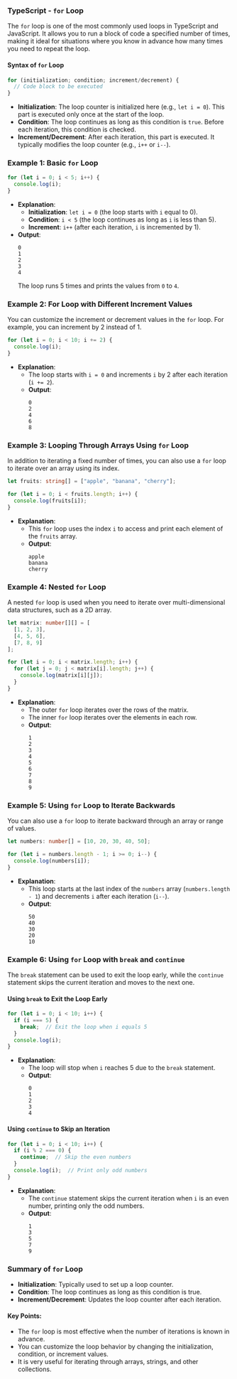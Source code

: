 ### TypeScript - `for` Loop

The `for` loop is one of the most commonly used loops in TypeScript and JavaScript. It allows you to run a block of code a specified number of times, making it ideal for situations where you know in advance how many times you need to repeat the loop.

#### **Syntax of `for` Loop**

```typescript
for (initialization; condition; increment/decrement) {
  // Code block to be executed
}
```

- **Initialization**: The loop counter is initialized here (e.g., `let i = 0`). This part is executed only once at the start of the loop.
- **Condition**: The loop continues as long as this condition is `true`. Before each iteration, this condition is checked.
- **Increment/Decrement**: After each iteration, this part is executed. It typically modifies the loop counter (e.g., `i++` or `i--`).

### **Example 1: Basic `for` Loop**

```typescript
for (let i = 0; i < 5; i++) {
  console.log(i);
}
```

- **Explanation**:
  - **Initialization**: `let i = 0` (the loop starts with `i` equal to 0).
  - **Condition**: `i < 5` (the loop continues as long as `i` is less than 5).
  - **Increment**: `i++` (after each iteration, `i` is incremented by 1).
- **Output**:
  ```
  0
  1
  2
  3
  4
  ```
  The loop runs 5 times and prints the values from `0` to `4`.

### **Example 2: For Loop with Different Increment Values**

You can customize the increment or decrement values in the `for` loop. For example, you can increment by 2 instead of 1.

```typescript
for (let i = 0; i < 10; i += 2) {
  console.log(i);
}
```

- **Explanation**:
  - The loop starts with `i = 0` and increments `i` by 2 after each iteration (`i += 2`).
  - **Output**:
    ```
    0
    2
    4
    6
    8
    ```

### **Example 3: Looping Through Arrays Using `for` Loop**

In addition to iterating a fixed number of times, you can also use a `for` loop to iterate over an array using its index.

```typescript
let fruits: string[] = ["apple", "banana", "cherry"];

for (let i = 0; i < fruits.length; i++) {
  console.log(fruits[i]);
}
```

- **Explanation**:
  - This `for` loop uses the index `i` to access and print each element of the `fruits` array.
  - **Output**:
    ```
    apple
    banana
    cherry
    ```

### **Example 4: Nested `for` Loop**

A nested `for` loop is used when you need to iterate over multi-dimensional data structures, such as a 2D array.

```typescript
let matrix: number[][] = [
  [1, 2, 3],
  [4, 5, 6],
  [7, 8, 9]
];

for (let i = 0; i < matrix.length; i++) {
  for (let j = 0; j < matrix[i].length; j++) {
    console.log(matrix[i][j]);
  }
}
```

- **Explanation**:
  - The outer `for` loop iterates over the rows of the matrix.
  - The inner `for` loop iterates over the elements in each row.
  - **Output**:
    ```
    1
    2
    3
    4
    5
    6
    7
    8
    9
    ```

### **Example 5: Using `for` Loop to Iterate Backwards**

You can also use a `for` loop to iterate backward through an array or range of values.

```typescript
let numbers: number[] = [10, 20, 30, 40, 50];

for (let i = numbers.length - 1; i >= 0; i--) {
  console.log(numbers[i]);
}
```

- **Explanation**:
  - This loop starts at the last index of the `numbers` array (`numbers.length - 1`) and decrements `i` after each iteration (`i--`).
  - **Output**:
    ```
    50
    40
    30
    20
    10
    ```

### **Example 6: Using `for` Loop with `break` and `continue`**

The `break` statement can be used to exit the loop early, while the `continue` statement skips the current iteration and moves to the next one.

#### **Using `break` to Exit the Loop Early**

```typescript
for (let i = 0; i < 10; i++) {
  if (i === 5) {
    break;  // Exit the loop when i equals 5
  }
  console.log(i);
}
```

- **Explanation**:
  - The loop will stop when `i` reaches 5 due to the `break` statement.
  - **Output**:
    ```
    0
    1
    2
    3
    4
    ```

#### **Using `continue` to Skip an Iteration**

```typescript
for (let i = 0; i < 10; i++) {
  if (i % 2 === 0) {
    continue;  // Skip the even numbers
  }
  console.log(i);  // Print only odd numbers
}
```

- **Explanation**:
  - The `continue` statement skips the current iteration when `i` is an even number, printing only the odd numbers.
  - **Output**:
    ```
    1
    3
    5
    7
    9
    ```

### Summary of `for` Loop

- **Initialization**: Typically used to set up a loop counter.
- **Condition**: The loop continues as long as this condition is true.
- **Increment/Decrement**: Updates the loop counter after each iteration.

#### Key Points:
- The `for` loop is most effective when the number of iterations is known in advance.
- You can customize the loop behavior by changing the initialization, condition, or increment values.
- It is very useful for iterating through arrays, strings, and other collections.
